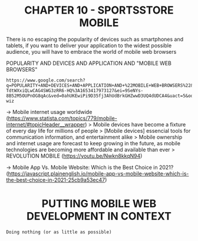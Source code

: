 <h1><div align="center">CHAPTER 10 - SPORTSSTORE MOBILE</div></h1>

There is no escaping the popularity of devices such as smartphones and tablets, if you want to deliver your application to the widest possible audience, you will have to embrace the world of mobile web browsers

POPULARITY AND DEVICES AND APPLICATION AND "MOBILE WEB BROWSERS"

	https://www.google.com/search?q=POPULARITY+AND+DEVICES+AND+APPLICATION+AND+%22MOBILE+WEB+BROWSERS%22&biw=1366&bih=635&tbs=qdr%3Ay&sxsrf=ALiCzsYS-TdtWXxiQLwCAG4SWG3zRR6-HQ%3A1653417973127&ei=9SeNYs-8B52M5OUPnOG8qAc&ved=0ahUKEwiPi9D35fj3AhUdBrkGHZwwD3UQ4dUDCA4&uact=5&oq=POPULARITY+AND+DEVICES+AND+APPLICATION+AND+%22MOBILE+WEB+BROWSERS%22&gs_lcp=Cgdnd3Mtd2l6EAMyBwgjEK4CECc6BwgjELADECc6BwgAEEcQsANKBAhBGABKBAhGGABQjQdYjQdgwgpoA3ABeACAAcsBiAHLAZIBAzItMZgBAKABAqABAcgBCcABAQ&sclient=gws-wiz


-> Mobile internet usage worldwide (https://www.statista.com/topics/779/mobile-internet/#topicHeader__wrapper)
	> Mobile devices have become a fixture of every day life for millions of people
	> [Mobile devices] essencial tools for communication information, and entertainment alike
	> Mobile ownership and internet usage are forecast to keep growing in the future, as mobile technologies are becoming more affordable and available than ever
	> REVOLUTION MOBILE (https://youtu.be/Nwkn8kkqN94)

-> Mobile App Vs. Mobile Website: Which is the Best Choice in 2021? (https://javascript.plainenglish.io/mobile-app-vs-mobile-website-which-is-the-best-choice-in-2021-25cb9a53ec47)	


<h1><div align="center">PUTTING MOBILE WEB DEVELOPMENT IN CONTEXT</div></h1>

	Doing nothing (or as little as possible)